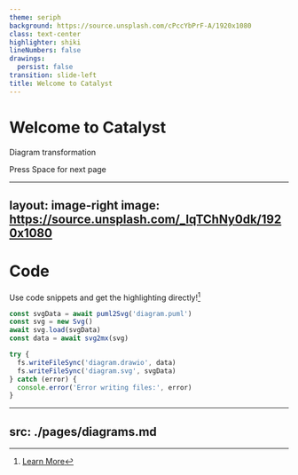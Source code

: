 ```yaml
---
theme: seriph
background: https://source.unsplash.com/cPccYbPrF-A/1920x1080
class: text-center
highlighter: shiki
lineNumbers: false
drawings:
  persist: false
transition: slide-left
title: Welcome to Catalyst
---
```


# Welcome to Catalyst

Diagram transformation

<div class="pt-12">
  <span @click="$slidev.nav.next" class="px-2 py-1 rounded cursor-pointer" hover="bg-white bg-opacity-10">
    Press Space for next page <carbon:arrow-right class="inline"/>
  </span>
</div>

<div class="abs-br m-6 flex gap-2">
  <a href="https://github.com/localgod/catalyst" target="_blank" alt="GitHub"
    class="text-xl slidev-icon-btn opacity-50 !border-none !hover:text-white">
    <carbon-logo-github />
  </a>
</div>

---
layout: image-right
image: https://source.unsplash.com/_lqTChNy0dk/1920x1080
---

# Code

Use code snippets and get the highlighting directly![^1]

```ts {all|0|1|2|3|all}
const svgData = await puml2Svg('diagram.puml')
const svg = new Svg()
await svg.load(svgData)
const data = await svg2mx(svg)

try {
  fs.writeFileSync('diagram.drawio', data)
  fs.writeFileSync('diagram.svg', svgData)
} catch (error) {
  console.error('Error writing files:', error)
}
```

<arrow v-click="3" x1="400" y1="420" x2="230" y2="330" color="#564" width="3" arrowSize="1" />

[^1]: [Learn More](https://sli.dev/guide/syntax.html#line-highlighting)

<style>
.footnotes-sep {
  @apply mt-20 opacity-10;
}
.footnotes {
  @apply text-sm opacity-75;
}
.footnote-backref {
  display: none;
}
</style>

---
src: ./pages/diagrams.md
---